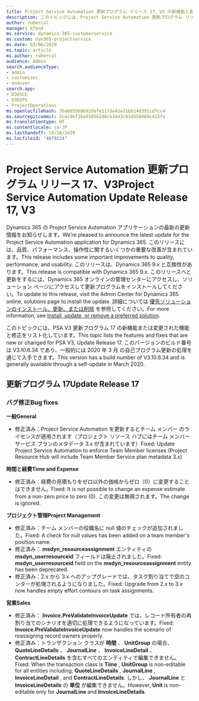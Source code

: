 ```yaml
---
title: Project Service Automation 更新プログラム リリース 17、V3 の新機能と変更点
description: このトピックには、Project Service Automation 更新プログラム リリース 17、V3 で利用可能な機能と修正をリスト化しています。
author: ruhercul
manager: kfend
ms.service: dynamics-365-customerservice
ms.custom: dyn365-projectservice
ms.date: 03/06/2020
ms.topic: article
ms.author: ruhercul
audience: Admin
search.audienceType:
- admin
- customizer
- enduser
search.app:
- D365CE
- D365PS
- ProjectOperations
ms.openlocfilehash: 7ba685568692dafe117de42a71bb14d391cd7cc4
ms.sourcegitcommit: 5c4c9bf3ba018562d6cb3443c01d550489c415fa
ms.translationtype: HT
ms.contentlocale: ja-JP
ms.lasthandoff: 10/16/2020
ms.locfileid: "4079224"
---
```

# <a name="project-service-automation-update-release-17-v3"></a><span data-ttu-id="da3df-103">Project Service Automation 更新プログラム リリース 17、V3</span><span class="sxs-lookup"><span data-stu-id="da3df-103">Project Service Automation Update Release 17, V3</span></span>

<span data-ttu-id="da3df-104">Dynamics 365 の Project Service Automation アプリケーションの最新の更新情報をお知らせします。</span><span class="sxs-lookup"><span data-stu-id="da3df-104">We’re pleased to announce the latest update for the Project Service Automation application for Dynamics 365.</span></span> <span data-ttu-id="da3df-105">このリリースには、品質、パフォーマンス、操作性に関するいくつかの重要な改善が含まれています。</span><span class="sxs-lookup"><span data-stu-id="da3df-105">This release includes some important improvements to quality, performance, and usability.</span></span>  <span data-ttu-id="da3df-106">このリリースは、Dynamics 365 9.x と互換性があります。</span><span class="sxs-lookup"><span data-stu-id="da3df-106">This release is compatible with Dynamics 365 9.x.</span></span> <span data-ttu-id="da3df-107">このリリースへと更新をするには、Dynamics 365 オンラインの管理センターにアクセスし、ソリューション ページにアクセスして更新プログラムをインストールしてください。</span><span class="sxs-lookup"><span data-stu-id="da3df-107">To update to this release, visit the Admin Center for Dynamics 365 online, solutions page to install the update.</span></span> <span data-ttu-id="da3df-108">詳細については [優先ソリューションのインストール、更新、または削除](https://docs.microsoft.com/power-platform/admin/install-remove-preferred-solution) を参照してください。</span><span class="sxs-lookup"><span data-stu-id="da3df-108">For more information, see [Install, update, or remove a preferred solution](https://docs.microsoft.com/power-platform/admin/install-remove-preferred-solution).</span></span>

<span data-ttu-id="da3df-109">このトピックには、PSA V3 更新プログラム 17 の新機能または変更された機能と修正をリスト化しています。</span><span class="sxs-lookup"><span data-stu-id="da3df-109">This topic lists the features and fixes that are new or changed for PSA V3, Update Release 17.</span></span> <span data-ttu-id="da3df-110">このバージョンのビルド番号は V3.10.6.34 であり、一般的には 2020 年 3 月 の自己プログラム更新の処理を通じて入手できます。</span><span class="sxs-lookup"><span data-stu-id="da3df-110">This version has a build number of V3.10.6.34 and is generally available through a self-update in March 2020.</span></span>


## <a name="update-release-17"></a><span data-ttu-id="da3df-111">更新プログラム 17</span><span class="sxs-lookup"><span data-stu-id="da3df-111">Update Release 17</span></span>

### <a name="bug-fixes"></a><span data-ttu-id="da3df-112">バグ修正</span><span class="sxs-lookup"><span data-stu-id="da3df-112">Bug fixes</span></span>

<span data-ttu-id="da3df-113">**一般**</span><span class="sxs-lookup"><span data-stu-id="da3df-113">**General**</span></span>

- <span data-ttu-id="da3df-114">修正済み：Project Service Automation を更新するとチーム メンバー のライセンスが適用されます（プロジェクト リソース ハブにはチーム メンバー サービス プランのメタデータ 3.x が含まれています）</span><span class="sxs-lookup"><span data-stu-id="da3df-114">Fixed: Update Project Service Automation to enforce Team Member licenses (Project Resource Hub will include Team Member Service plan metadata 3.x)</span></span>
 
<span data-ttu-id="da3df-115">**時間と経費**</span><span class="sxs-lookup"><span data-stu-id="da3df-115">**Time and Expense**</span></span>

- <span data-ttu-id="da3df-116">修正済み：経費の見積もりをゼロ以外の価格からゼロ（0）に変更することはできません。</span><span class="sxs-lookup"><span data-stu-id="da3df-116">Fixed: It is not possible to change an expense estimate from a non-zero price to zero (0).</span></span> <span data-ttu-id="da3df-117">この変更は無視されます。</span><span class="sxs-lookup"><span data-stu-id="da3df-117">The change is ignored.</span></span>

<span data-ttu-id="da3df-118">**プロジェクト管理**</span><span class="sxs-lookup"><span data-stu-id="da3df-118">**Project Management**</span></span>

- <span data-ttu-id="da3df-119">修正済み：チーム メンバーの役職名に null 値のチェックが追加されました。</span><span class="sxs-lookup"><span data-stu-id="da3df-119">Fixed: A check for null values has been added on a team member's position name.</span></span>
- <span data-ttu-id="da3df-120">修正済み： **msdyn_resourceassignment** エンティティの **msdyn_userresourceid** フィールドは廃止されました。</span><span class="sxs-lookup"><span data-stu-id="da3df-120">Fixed: **msdyn_userresourceid** field on the **msdyn_resourceassignment** entity has been deprecated.</span></span>
- <span data-ttu-id="da3df-121">修正済み：2.x から 3.x へのアップグレードでは、タスク割り当てで空のコンターが処理されるようになりました。</span><span class="sxs-lookup"><span data-stu-id="da3df-121">Fixed: Upgrade from 2.x to 3.x now handles empty effort contours on task assignments.</span></span>

<span data-ttu-id="da3df-122">**営業**</span><span class="sxs-lookup"><span data-stu-id="da3df-122">**Sales**</span></span>

- <span data-ttu-id="da3df-123">修正済み： **Invoice.PreValidateInvoiceUpdate** では、レコード所有者の再割り当てのシナリオを適切に処理できるようになっています。</span><span class="sxs-lookup"><span data-stu-id="da3df-123">Fixed: **Invoice.PreValidateInvoiceUpdate** now handles the scenario of reassigning record owners properly.</span></span>
- <span data-ttu-id="da3df-124">修正済み：トランザクション クラスが **時間** 、 **UnitGroup** の場合、 **QuoteLineDetails** 、 **JournalLine** 、 **InvoiceLineDetail** 、 **ContractLineDetails** を含むすべてのエンティティで編集できません。</span><span class="sxs-lookup"><span data-stu-id="da3df-124">Fixed: When the transaction class is **Time** , **UnitGroup** is non-editable for all entities including, **QuoteLineDetails** , **JournalLine** , **InvoiceLineDetail** , and **ContractLineDetails**.</span></span> <span data-ttu-id="da3df-125">しかし、 **JournalLine** と **InvoiceLineDetails** の **単位** が編集できません。</span><span class="sxs-lookup"><span data-stu-id="da3df-125">However, **Unit** is non-editable only for **JournalLine** and **InvoiceLineDetails**.</span></span>


